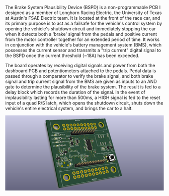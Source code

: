The Brake System Plausibility Device (BSPD) is a non-programmable PCB I designed as a member of Longhorn Racing Electric, the University of Texas at Austin's FSAE Electric team. It is located at the front of the race car, and its primary purpose is to act as a failsafe for the vehicle's control system by opening the vehicle's shutdown circuit and immediately stopping the car when it detects both a 'brake' signal from the pedals and positive current from the motor controller together for an extended period of time. It works in conjunction with the vehicle's battery management system (BMS), which possesses the current sensor and transmits a "trip current" digital signal to the BSPD once the current threshold (~18A) has been exceeded.

The board operates by receiving digital signals and power from both the dashboard PCB and potentiometers attached to the pedals. Pedal data is passed through a comparator to verify the brake signal, and both brake signal and trip current signal from the BMS are given as inputs to an AND gate to determine the plausibility of the brake system. The result is fed to a delay block which records the duration of the signal. In the event of implausibility lasting for more than 500ms, a HIGH signal is fed to the reset input of a quad R/S latch, which opens the shutdown circuit, shuts down the vehicle's entire electrical system, and brings the car to a halt.

![alt text](https://github.com/EricHQuach/Projects/blob/master/Longhorn%20Racing%20Electric/BSPD%20PCB/18-ELC-2501%20(BSPD%20Board)%203D%20Render.png)
